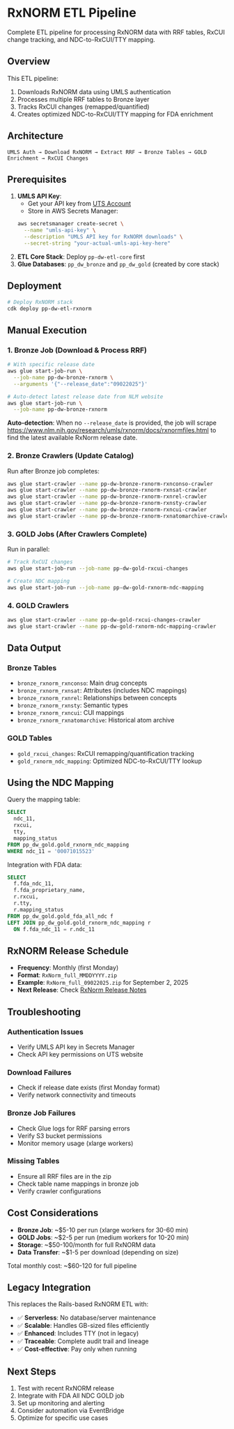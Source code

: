 # RxNORM ETL Pipeline

Complete ETL pipeline for processing RxNORM data with RRF tables, RxCUI change tracking, and NDC-to-RxCUI/TTY mapping.

## Overview

This ETL pipeline:
1. Downloads RxNORM data using UMLS authentication
2. Processes multiple RRF tables to Bronze layer
3. Tracks RxCUI changes (remapped/quantified)
4. Creates optimized NDC-to-RxCUI/TTY mapping for FDA enrichment

## Architecture

```
UMLS Auth → Download RxNORM → Extract RRF → Bronze Tables → GOLD Enrichment → RxCUI Changes
```

## Prerequisites

1. **UMLS API Key**:
   - Get your API key from [UTS Account](https://uts.nlm.nih.gov/uts/)
   - Store in AWS Secrets Manager:
   ```bash
   aws secretsmanager create-secret \
     --name "umls-api-key" \
     --description "UMLS API key for RxNORM downloads" \
     --secret-string "your-actual-umls-api-key-here"
   ```
2. **ETL Core Stack**: Deploy `pp-dw-etl-core` first
3. **Glue Databases**: `pp_dw_bronze` and `pp_dw_gold` (created by core stack)

## Deployment

```bash
# Deploy RxNORM stack
cdk deploy pp-dw-etl-rxnorm
```

## Manual Execution

### 1. Bronze Job (Download & Process RRF)

```bash
# With specific release date
aws glue start-job-run \
  --job-name pp-dw-bronze-rxnorm \
  --arguments '{"--release_date":"09022025"}'

# Auto-detect latest release date from NLM website
aws glue start-job-run \
  --job-name pp-dw-bronze-rxnorm
```

**Auto-detection**: When no `--release_date` is provided, the job will scrape https://www.nlm.nih.gov/research/umls/rxnorm/docs/rxnormfiles.html to find the latest available RxNorm release date.

### 2. Bronze Crawlers (Update Catalog)

Run after Bronze job completes:

```bash
aws glue start-crawler --name pp-dw-bronze-rxnorm-rxnconso-crawler
aws glue start-crawler --name pp-dw-bronze-rxnorm-rxnsat-crawler
aws glue start-crawler --name pp-dw-bronze-rxnorm-rxnrel-crawler
aws glue start-crawler --name pp-dw-bronze-rxnorm-rxnsty-crawler
aws glue start-crawler --name pp-dw-bronze-rxnorm-rxncui-crawler
aws glue start-crawler --name pp-dw-bronze-rxnorm-rxnatomarchive-crawler
```

### 3. GOLD Jobs (After Crawlers Complete)

Run in parallel:

```bash
# Track RxCUI changes
aws glue start-job-run --job-name pp-dw-gold-rxcui-changes

# Create NDC mapping
aws glue start-job-run --job-name pp-dw-gold-rxnorm-ndc-mapping
```

### 4. GOLD Crawlers

```bash
aws glue start-crawler --name pp-dw-gold-rxcui-changes-crawler
aws glue start-crawler --name pp-dw-gold-rxnorm-ndc-mapping-crawler
```

## Data Output

### Bronze Tables

- `bronze_rxnorm_rxnconso`: Main drug concepts
- `bronze_rxnorm_rxnsat`: Attributes (includes NDC mappings)
- `bronze_rxnorm_rxnrel`: Relationships between concepts
- `bronze_rxnorm_rxnsty`: Semantic types
- `bronze_rxnorm_rxncui`: CUI mappings
- `bronze_rxnorm_rxnatomarchive`: Historical atom archive

### GOLD Tables

- `gold_rxcui_changes`: RxCUI remapping/quantification tracking
- `gold_rxnorm_ndc_mapping`: Optimized NDC-to-RxCUI/TTY lookup

## Using the NDC Mapping

Query the mapping table:

```sql
SELECT
  ndc_11,
  rxcui,
  tty,
  mapping_status
FROM pp_dw_gold.gold_rxnorm_ndc_mapping
WHERE ndc_11 = '00071015523'
```

Integration with FDA data:

```sql
SELECT
  f.fda_ndc_11,
  f.fda_proprietary_name,
  r.rxcui,
  r.tty,
  r.mapping_status
FROM pp_dw_gold.gold_fda_all_ndc f
LEFT JOIN pp_dw_gold.gold_rxnorm_ndc_mapping r
  ON f.fda_ndc_11 = r.ndc_11
```

## RxNORM Release Schedule

- **Frequency**: Monthly (first Monday)
- **Format**: `RxNorm_full_MMDDYYYY.zip`
- **Example**: `RxNorm_full_09022025.zip` for September 2, 2025
- **Next Release**: Check [RxNorm Release Notes](https://www.nlm.nih.gov/research/umls/rxnorm/docs/rxnormfiles.html)

## Troubleshooting

### Authentication Issues
- Verify UMLS API key in Secrets Manager
- Check API key permissions on UTS website

### Download Failures
- Check if release date exists (first Monday format)
- Verify network connectivity and timeouts

### Bronze Job Failures
- Check Glue logs for RRF parsing errors
- Verify S3 bucket permissions
- Monitor memory usage (xlarge workers)

### Missing Tables
- Ensure all RRF files are in the zip
- Check table name mappings in bronze job
- Verify crawler configurations

## Cost Considerations

- **Bronze Job**: ~$5-10 per run (xlarge workers for 30-60 min)
- **GOLD Jobs**: ~$2-5 per run (medium workers for 10-20 min)
- **Storage**: ~$50-100/month for full RxNORM data
- **Data Transfer**: ~$1-5 per download (depending on size)

Total monthly cost: ~$60-120 for full pipeline

## Legacy Integration

This replaces the Rails-based RxNORM ETL with:
- ✅ **Serverless**: No database/server maintenance
- ✅ **Scalable**: Handles GB-sized files efficiently
- ✅ **Enhanced**: Includes TTY (not in legacy)
- ✅ **Traceable**: Complete audit trail and lineage
- ✅ **Cost-effective**: Pay only when running

## Next Steps

1. Test with recent RxNORM release
2. Integrate with FDA All NDC GOLD job
3. Set up monitoring and alerting
4. Consider automation via EventBridge
5. Optimize for specific use cases
